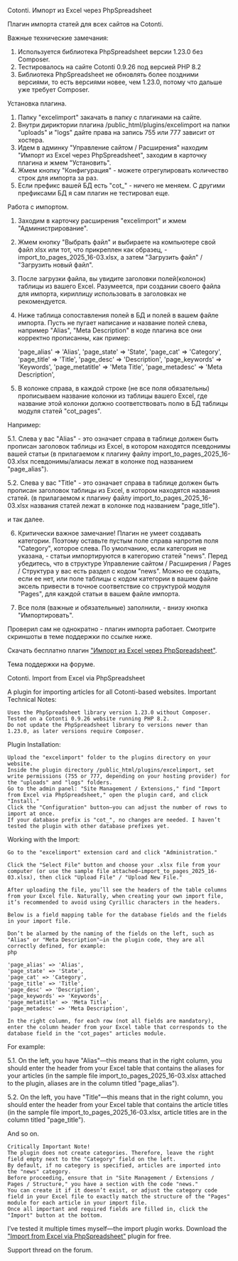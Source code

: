 Cotonti. Импорт из Excel через PhpSpreadsheet

Плагин импорта статей для всех сайтов на Cotonti.

Важные технические замечания:

1. Используется библиотека PhpSpreadsheet версии 1.23.0 без Composer. 
2. Тестировалось на сайте Cotonti 0.9.26 под версией PHP 8.2
3. Библиотека PhpSpreadsheet не обновлять более поздними версиями, то есть версиями новее, чем 1.23.0, потому что дальше уже требует Composer. 


Установка плагина.

1. Папку "excelimport" закачать в папку с плагинами на сайте.
2. Внутри дириктории плагина /public_html/plugins/excelimport на папки "uploads" и "logs" дайте права на запись 755 или 777 зависит от хостера.
3. Идем в админку "Управление сайтом / Расширения" находим "Импорт из Excel через PhpSpreadsheet", заходим в карточку плагина и жмем "Установить".
4. Жмем кнопку "Конфигурация" - можете отрегулировать количество строк для импорта за раз. 
5. Если префикс вашей БД есть "cot_" - ничего не меняем. С другими префиксами БД я сам плагин не тестировал еще.

Работа с импортом.

1. Заходим в карточку расширения "excelimport" и жмем "Администрирование".

2. Жмем кнопку "Выбрать файл" и выбираете на компьютере свой файл xlsx или тот, что прикреплен как образец, - import_to_pages_2025_16-03.xlsx, а затем  "Загрузить файл" / "Загрузить новый файл". 

3. После загрузки файла, вы увидите заголовки полей(колонок) таблицы из вашего Excel. Разумеется, при создании своего файла для импорта, кириллицу использовать в заголовках не рекомендуется.

4. Ниже таблица сопоставления полей в БД и полей в вашем файле импорта. 
	Пусть не пугает написание и название полей слева, например "Alias", "Meta Description" в коде плагина все они корректно прописанны, как пример:

    'page_alias' => 'Alias',
    'page_state' => 'State',
    'page_cat' => 'Category',
    'page_title' => 'Title',
    'page_desc' => 'Description',
    'page_keywords' => 'Keywords',
    'page_metatitle' => 'Meta Title',
    'page_metadesc' => 'Meta Description',
	
5. В колонке справа, в каждой строке (не все поля обязательны) прописываем название колонки из таблицы вашего Excel, где название этой колонки должно соответствовать полю в БД таблицы модуля статей "cot_pages".

Например:

5.1. Слева у вас "Alias" - это означает справа в таблице должен быть прописан заголовок таблицы из Excel, в котором находятся псевдонимы вашей статьи (в прилагаемом к плагину файлу import_to_pages_2025_16-03.xlsx псевдонимы/алиасы лежат в колонке под названием "page_alias").

5.2. Слева у вас "Title" - это означает справа в таблице должен быть прописан заголовок таблицы из Excel, в котором находятся названия статей. (в прилагаемом к плагину файлу import_to_pages_2025_16-03.xlsx названия статей лежат в колонке под названием "page_title").

и так далее. 

6. Критически важное замечание!
Плагин не умеет создавать категории. Поэтому оставьте пустым поле справа напротив поля "Category", которое слева.
По умолчанию, если категория не указана, - статьи импортируются в категорию статей "news".
Перед убедитесь, что в структуре Управление сайтом / Расширения / Pages / Структура у вас есть раздел с кодом "news".
Можно ее создать, если ее нет, или поле таблицы с кодом категории в вашем файле эксель привести в точное соответствие со структурой модуля "Pages", для каждой статьи в вашем файле импорта.

7. Все поля (важные и обязательные) заполнили, - внизу кнопка "Импортировать".

Проверил сам не однократно - плагин импорта работает.
Смотрите скриншоты в теме поддержки по ссылке ниже.

Скачать бесплатно плагин ["Импорт из Excel через PhpSpreadsheet"](https://github.com/webitproff/cot-excelimport-PhpSpreadsheet_No-Composer/).

Тема поддержки на форуме. 

Cotonti. Import from Excel via PhpSpreadsheet

A plugin for importing articles for all Cotonti-based websites.
Important Technical Notes:

    Uses the PhpSpreadsheet library version 1.23.0 without Composer.
    Tested on a Cotonti 0.9.26 website running PHP 8.2.
    Do not update the PhpSpreadsheet library to versions newer than 1.23.0, as later versions require Composer.

Plugin Installation:

    Upload the "excelimport" folder to the plugins directory on your website.
    Inside the plugin directory /public_html/plugins/excelimport, set write permissions (755 or 777, depending on your hosting provider) for the "uploads" and "logs" folders.
    Go to the admin panel: "Site Management / Extensions," find "Import from Excel via PhpSpreadsheet," open the plugin card, and click "Install."
    Click the "Configuration" button—you can adjust the number of rows to import at once.
    If your database prefix is "cot_", no changes are needed. I haven’t tested the plugin with other database prefixes yet.

Working with the Import:

    Go to the "excelimport" extension card and click "Administration."

    Click the "Select File" button and choose your .xlsx file from your computer (or use the sample file attached—import_to_pages_2025_16-03.xlsx), then click "Upload File" / "Upload New File."

    After uploading the file, you’ll see the headers of the table columns from your Excel file. Naturally, when creating your own import file, it’s recommended to avoid using Cyrillic characters in the headers.

    Below is a field mapping table for the database fields and the fields in your import file.

    Don’t be alarmed by the naming of the fields on the left, such as "Alias" or "Meta Description"—in the plugin code, they are all correctly defined, for example:
    php

    'page_alias' => 'Alias',
    'page_state' => 'State',
    'page_cat' => 'Category',
    'page_title' => 'Title',
    'page_desc' => 'Description',
    'page_keywords' => 'Keywords',
    'page_metatitle' => 'Meta Title',
    'page_metadesc' => 'Meta Description',

    In the right column, for each row (not all fields are mandatory), enter the column header from your Excel table that corresponds to the database field in the "cot_pages" articles module.

For example:

5.1. On the left, you have "Alias"—this means that in the right column, you should enter the header from your Excel table that contains the aliases for your articles (in the sample file import_to_pages_2025_16-03.xlsx attached to the plugin, aliases are in the column titled "page_alias").

5.2. On the left, you have "Title"—this means that in the right column, you should enter the header from your Excel table that contains the article titles (in the sample file import_to_pages_2025_16-03.xlsx, article titles are in the column titled "page_title").

And so on.

    Critically Important Note!
    The plugin does not create categories. Therefore, leave the right field empty next to the "Category" field on the left.
    By default, if no category is specified, articles are imported into the "news" category.
    Before proceeding, ensure that in "Site Management / Extensions / Pages / Structure," you have a section with the code "news."
    You can create it if it doesn’t exist, or adjust the category code field in your Excel file to exactly match the structure of the "Pages" module for each article in your import file.
    Once all important and required fields are filled in, click the "Import" button at the bottom.

I’ve tested it multiple times myself—the import plugin works.
Download the ["Import from Excel via PhpSpreadsheet"](https://github.com/webitproff/cot-excelimport-PhpSpreadsheet_No-Composer/) plugin for free.

Support thread on the forum.
